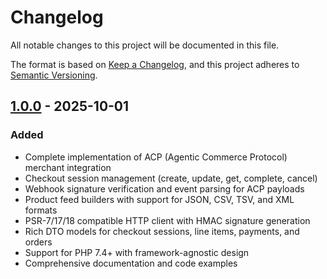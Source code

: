 # Changelog

All notable changes to this project will be documented in this file.

The format is based on [Keep a Changelog](https://keepachangelog.com/en/1.0.0/),
and this project adheres to [Semantic Versioning](https://semver.org/spec/v2.0.0.html).

## [1.0.0] - 2025-10-01

### Added
- Complete implementation of ACP (Agentic Commerce Protocol) merchant integration
- Checkout session management (create, update, get, complete, cancel)
- Webhook signature verification and event parsing for ACP payloads
- Product feed builders with support for JSON, CSV, TSV, and XML formats
- PSR-7/17/18 compatible HTTP client with HMAC signature generation
- Rich DTO models for checkout sessions, line items, payments, and orders
- Support for PHP 7.4+ with framework-agnostic design
- Comprehensive documentation and code examples

[1.0.0]: https://github.com/shopbridge/shopbridge-php/releases/tag/v1.0.0